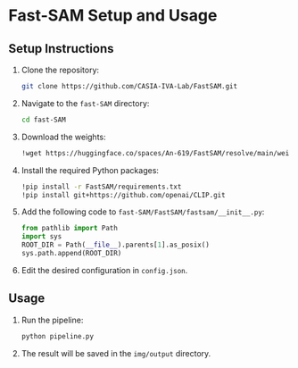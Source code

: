 # Fast-SAM Setup and Usage

## Setup Instructions

1. Clone the repository:
    ```sh
    git clone https://github.com/CASIA-IVA-Lab/FastSAM.git
    ```

2. Navigate to the `fast-SAM` directory:
    ```sh
    cd fast-SAM
    ```

3. Download the weights:
    ```sh
    !wget https://huggingface.co/spaces/An-619/FastSAM/resolve/main/weights/FastSAM.pt
    ```

4. Install the required Python packages:
    ```sh
    !pip install -r FastSAM/requirements.txt
    !pip install git+https://github.com/openai/CLIP.git
    ```

5. Add the following code to `fast-SAM/FastSAM/fastsam/__init__.py`:
    ```python
    from pathlib import Path
    import sys
    ROOT_DIR = Path(__file__).parents[1].as_posix()
    sys.path.append(ROOT_DIR)
    ```

6. Edit the desired configuration in `config.json`.

## Usage

1. Run the pipeline:
    ```sh
    python pipeline.py
    ```

2. The result will be saved in the `img/output` directory.